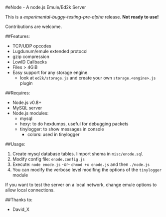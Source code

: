 #eNode - A node.js Emule/Ed2k Server

This is a *experimental-buggy-testing-pre-alpha* release. **Not ready to use!**

Contributions are welcome.

##Features:

* TCP/UDP opcodes
* Lugdunum/emule extended protocol
* gzip compression
* LowID Callbacks
* Files > 4GiB
* Easy support for any storage engine.
  * look at `ed2k/storage.js` and create your own `storage.<engine>.js` plugin

##Requires:

* Node.js v0.8+
* MySQL server
* Node.js modules:
  * mysql
  * hexy: to do hexdumps, useful for debugging packets
  * tinylogger: to show messages in console
    * colors: used in tinylogger

##Usage:

1. Create mysql database tables. Iimport shema in `misc/enode.sql`
2. Modify config file: `enode.config.js`
3. Execute: `node enode.js` -or- `chmod +x enode.js` and then `./node.js`
4. You can modify the verbose level modifing the options of the `tinylogger` module
 
If you want to test the server on a local network, change emule options to allow local connections.

##Thanks to:

* David_X
